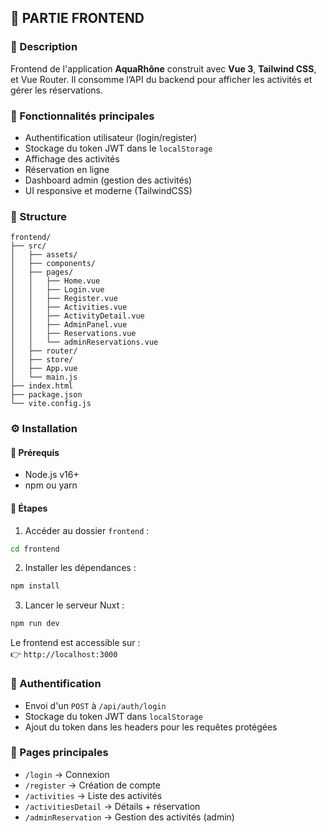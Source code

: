 ## 🔹 PARTIE FRONTEND

### 📌 Description

Frontend de l'application **AquaRhône** construit avec **Vue 3**, **Tailwind CSS**, et Vue Router. Il consomme l’API du backend pour afficher les activités et gérer les réservations.

### 🚀 Fonctionnalités principales

- Authentification utilisateur (login/register)
- Stockage du token JWT dans le `localStorage`
- Affichage des activités
- Réservation en ligne
- Dashboard admin (gestion des activités)
- UI responsive et moderne (TailwindCSS)

### 📁 Structure

```
frontend/
├── src/
│   ├── assets/              
│   ├── components/          
│   ├── pages/              
│   │   ├── Home.vue
│   │   ├── Login.vue
│   │   ├── Register.vue
│   │   ├── Activities.vue
│   │   ├── ActivityDetail.vue
│   │   ├── AdminPanel.vue
│   │   ├── Reservations.vue
│   │   └── adminReservations.vue
│   ├── router/              
│   ├── store/              
│   ├── App.vue              
│   └── main.js              
├── index.html              
├── package.json             
└── vite.config.js           

```

### ⚙️ Installation

#### 🔸 Prérequis

- Node.js v16+
- npm ou yarn

#### 🔸 Étapes

1. Accéder au dossier `frontend` :
```bash
cd frontend
```

2. Installer les dépendances :
```bash
npm install
```

3. Lancer le serveur Nuxt :
```bash
npm run dev
```

Le frontend est accessible sur :  
👉 `http://localhost:3000`

### 🔑 Authentification

- Envoi d'un `POST` à `/api/auth/login`
- Stockage du token JWT dans `localStorage`
- Ajout du token dans les headers pour les requêtes protégées

### 📄 Pages principales

- `/login` → Connexion
- `/register` → Création de compte
- `/activities` → Liste des activités
- `/activitiesDetail` → Détails + réservation
- `/adminReservation` → Gestion des activités (admin)
